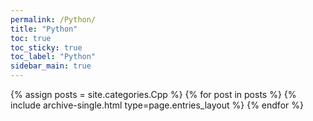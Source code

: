 ```yaml
---
permalink: /Python/
title: "Python"
toc: true
toc_sticky: true
toc_label: "Python"
sidebar_main: true
---
```

{% assign posts = site.categories.Cpp %}
{% for post in posts %} {% include archive-single.html type=page.entries_layout %} {% endfor %}
